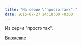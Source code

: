 ```yaml
---
title: "Из серии \"просто так\"."
date: 2015-07-27 14:18:00 +0300
---
```


Из серии "просто так".

[Вложение](https://vk.com/photo41076938_374962860)
